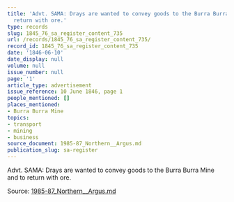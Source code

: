 ```yaml
---
title: 'Advt. SAMA: Drays are wanted to convey goods to the Burra Burra Mine and to
  return with ore.'
type: records
slug: 1845_76_sa_register_content_735
url: /records/1845_76_sa_register_content_735/
record_id: 1845_76_sa_register_content_735
date: '1846-06-10'
date_display: null
volume: null
issue_number: null
page: '1'
article_type: advertisement
issue_reference: 10 June 1846, page 1
people_mentioned: []
places_mentioned:
- Burra Burra Mine
topics:
- transport
- mining
- business
source_document: 1985-87_Northern__Argus.md
publication_slug: sa-register
---
```


Advt.  SAMA: Drays are wanted to convey goods to the Burra Burra Mine and to return with ore.

Source: [1985-87_Northern__Argus.md](/downloads/markdown/1985-87_Northern__Argus.md)

